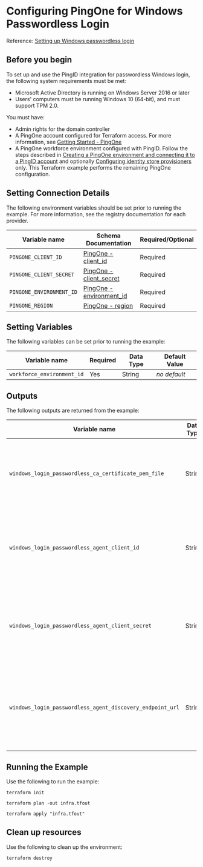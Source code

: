 # Configuring PingOne for Windows Passwordless Login

Reference: [Setting up Windows passwordless login](https://docs.pingidentity.com/r/en-us/solution-guides/bp_setting_up_windows_passwordless_login)

## Before you begin

To set up and use the PingID integration for passwordless Windows login, the following system requirements must be met:

* Microsoft Active Directory is running on Windows Server 2016 or later
* Users' computers must be running Windows 10 (64-bit), and must support TPM 2.0.

You must have:

* Admin rights for the domain controller
* A PingOne account configured for Terraform access.  For more information, see [Getting Started - PingOne](https://terraform.pingidentity.com/getting-started/pingone/)
* A PingOne workforce environment configured with PingID.  Follow the steps described in [Creating a PingOne environment and connecting it to a PingID account](https://docs.pingidentity.com/r/en-us/solution-guides/czz1662494125032) and optionally [Configuring identity store provisioners](https://docs.pingidentity.com/r/en-us/solution-guides/dgp1662481986872) only.  This Terraform example performs the remaining PingOne configuration.

## Setting Connection Details
The following environment variables should be set prior to running the example.  For more information, see the registry documentation for each provider.

| Variable name                                   | Schema Documentation                                                                                                                            | Required/Optional |
|-------------------------------------------------|-------------------------------------------------------------------------------------------------------------------------------------------------|-------------------|
| `PINGONE_CLIENT_ID`                             | [PingOne - client_id](https://registry.terraform.io/providers/pingidentity/pingone/latest/docs#client_id)                                       | Required          |
| `PINGONE_CLIENT_SECRET`                         | [PingOne - client_secret](https://registry.terraform.io/providers/pingidentity/pingone/latest/docs#client_secret)                               | Required          |
| `PINGONE_ENVIRONMENT_ID`                        | [PingOne - environment_id](https://registry.terraform.io/providers/pingidentity/pingone/latest/docs#environment_id)                             | Required          |
| `PINGONE_REGION`                                | [PingOne - region](https://registry.terraform.io/providers/pingidentity/pingone/latest/docs#region)                                             | Required          |


## Setting Variables
The following variables can be set prior to running the example:

| Variable name              | Required | Data Type | Default Value |
|----------------------------|----------|-----------|---------------|
| `workforce_environment_id` | Yes      | String    | *no default*  |

## Outputs
The following outputs are returned from the example:

| Variable name                                             | Data Type | Sensitive Value | Description                                                                                                      |
|-----------------------------------------------------------|-----------|-----------------|------------------------------------------------------------------------------------------------------------------|
| `windows_login_passwordless_ca_certificate_pem_file`      | String    | No              | An export of the generated CA issuing certificate, in PEM format, to publish to Active Directory.                |
| `windows_login_passwordless_agent_client_id`              | String    | No              | The OIDC client ID to use when installing the Windows Login Passwordless Desktop Agent application.              |
| `windows_login_passwordless_agent_client_secret`          | String    | Yes             | The OIDC client secret to use when installing the Windows Login Passwordless Desktop Agent application.          |
| `windows_login_passwordless_agent_discovery_endpoint_url` | String    | No              | The OIDC Discovery Endpoint URL to use when installing the Windows Login Passwordless Desktop Agent application. |

## Running the Example
Use the following to run the example:

```shell
terraform init
```

```shell
terraform plan -out infra.tfout
```

```shell
terraform apply "infra.tfout"
```

## Clean up resources
Use the following to clean up the environment:

```shell
terraform destroy
```
